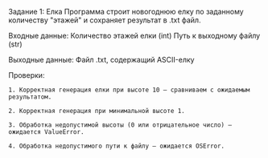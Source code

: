 Задание 1: Елка
Программа строит новогоднюю елку по заданному количеству "этажей" и сохраняет результат в .txt файл.


Входные данные:
Количество этажей елки (int)
Путь к выходному файлу (str)

Выходные данные:
Файл .txt, содержащий ASCII-елку

Проверки:
    
    1. Корректная генерация елки при высоте 10 — сравниваем с ожидаемым результатом.

    2. Корректная генерация при минимальной высоте 1.

    3. Обработка недопустимой высоты (0 или отрицательное число) — ожидается ValueError.

    4. Обработка недопустимого пути к файлу — ожидается OSError.